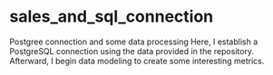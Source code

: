# sales_and_sql_connection
Postgree connection and some data processing
Here, I establish a PostgreSQL connection using the data provided in the repository. Afterward, I begin data modeling to create some interesting metrics.
